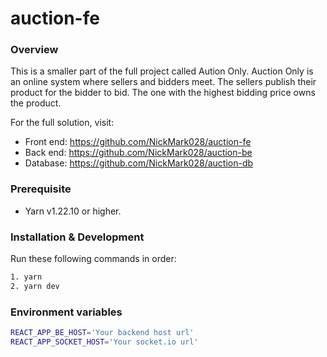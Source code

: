 # auction-fe

### Overview
This is a smaller part of the full project called Aution Only. Auction Only is an online system where sellers and bidders meet. The sellers publish their product for the bidder to bid. The one with the highest bidding price owns the product.

For the full solution, visit:
- Front end: https://github.com/NickMark028/auction-fe
- Back end: https://github.com/NickMark028/auction-be
- Database: https://github.com/NickMark028/auction-db

### Prerequisite
- Yarn v1.22.10 or higher.

### Installation & Development
Run these following commands in order:
```bash
1. yarn
2. yarn dev
```
### Environment variables

```sh
REACT_APP_BE_HOST='Your backend host url'
REACT_APP_SOCKET_HOST='Your socket.io url'
```

